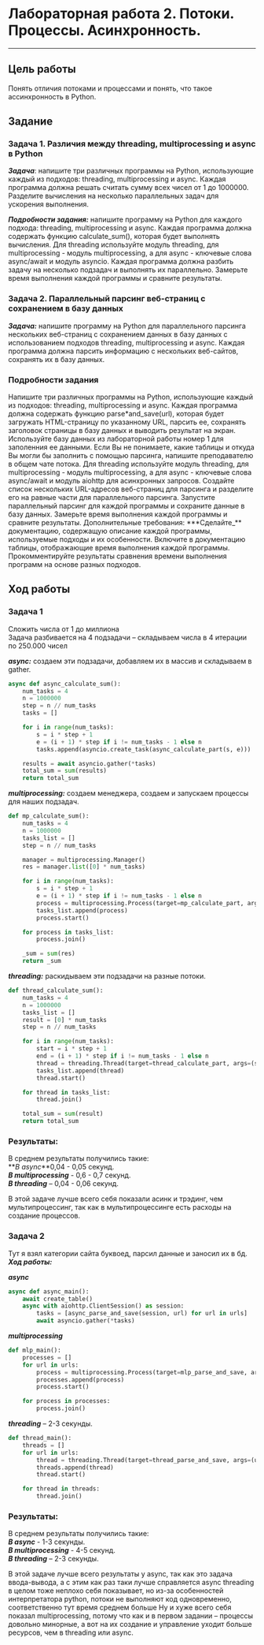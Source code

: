 # Лабораторная работа 2. Потоки. Процессы. Асинхронность.

---

## Цель работы

Понять отличия потоками и процессами и понять, что такое ассинхронность в Python.

## Задание

### Задача 1. Различия между threading, multiprocessing и async в Python

**_Задача_**: напишите три различных программы на Python, использующие каждый из подходов: threading, multiprocessing и async. Каждая программа должна решать считать сумму всех чисел от 1 до 1000000. Разделите вычисления на несколько параллельных задач для ускорения выполнения.

**_Подробности задания:_**
напишите программу на Python для каждого подхода: threading, multiprocessing и async.
Каждая программа должна содержать функцию calculate_sum(), которая будет выполнять вычисления.
Для threading используйте модуль threading, для multiprocessing - модуль multiprocessing, а для async - ключевые слова async/await и модуль asyncio.
Каждая программа должна разбить задачу на несколько подзадач и выполнять их параллельно.
Замерьте время выполнения каждой программы и сравните результаты.

### Задача 2. Параллельный парсинг веб-страниц с сохранением в базу данных

**_Задача:_** напишите программу на Python для параллельного парсинга нескольких веб-страниц с сохранением данных в базу данных с использованием подходов threading, multiprocessing и async. Каждая программа должна парсить информацию с нескольких веб-сайтов, сохранять их в базу данных.

### Подробности задания

Напишите три различных программы на Python, использующие каждый из подходов: threading, multiprocessing и async.
Каждая программа должна содержать функцию parse\*and_save(url), которая будет загружать HTML-страницу по указанному URL, парсить ее, сохранять заголовок страницы в базу данных и выводить результат на экран.
Используйте базу данных из лабораторной работы номер 1 для заполенния ее данными. Если Вы не понимаете, какие таблицы и откуда Вы могли бы заполнить с помощью парсинга, напишите преподавателю в общем чате потока.
Для threading используйте модуль threading, для multiprocessing - модуль multiprocessing, а для async - ключевые слова async/await и модуль aiohttp для асинхронных запросов.
Создайте список нескольких URL-адресов веб-страниц для парсинга и разделите его на равные части для параллельного парсинга.
Запустите параллельный парсинг для каждой программы и сохраните данные в базу данных.
Замерьте время выполнения каждой программы и сравните результаты.
Дополнительные требования:
\*\*\*Сделайте\_\*\* документацию, содержащую описание каждой программы, используемые подходы и их особенности.
Включите в документацию таблицы, отображающие время выполнения каждой программы.
Прокомментируйте результаты сравнения времени выполнения программ на основе разных подходов.

## Ход работы

### Задача 1

Сложить числа от 1 до миллиона <br>
Задача разбивается на 4 подзадачи – складываем числа в 4 итерации по 250.000 чисел<br>

**_async:_** создаем эти подзадачи, добавляем их в массив и складываем в gather.<br>

```python
async def async_calculate_sum():
    num_tasks = 4
    n = 1000000
    step = n // num_tasks
    tasks = []

    for i in range(num_tasks):
        s = i * step + 1
        e = (i + 1) * step if i != num_tasks - 1 else n
        tasks.append(asyncio.create_task(async_calculate_part(s, e)))

    results = await asyncio.gather(*tasks)
    total_sum = sum(results)
    return total_sum
```

**_multiprocessing:_** создаем менеджера, создаем и запускаем процессы для наших подзадач.<br>

```python
def mp_calculate_sum():
    num_tasks = 4
    n = 1000000
    tasks_list = []
    step = n // num_tasks

    manager = multiprocessing.Manager()
    res = manager.list([0] * num_tasks)

    for i in range(num_tasks):
        s = i * step + 1
        e = (i + 1) * step if i != num_tasks - 1 else n
        process = multiprocessing.Process(target=mp_calculate_part, args=(s, e, res, i))
        tasks_list.append(process)
        process.start()

    for process in tasks_list:
        process.join()

    _sum = sum(res)
    return _sum
```

**_threading:_** раскидываем эти подзадачи на разные потоки.<br>

```python
def thread_calculate_sum():
    num_tasks = 4
    n = 1000000
    tasks_list = []
    result = [0] * num_tasks
    step = n // num_tasks

    for i in range(num_tasks):
        start = i * step + 1
        end = (i + 1) * step if i != num_tasks - 1 else n
        thread = threading.Thread(target=thread_calculate_part, args=(start, end, result, i))
        tasks_list.append(thread)
        thread.start()

    for thread in tasks_list:
        thread.join()

    total_sum = sum(result)
    return total_sum
```

### Результаты: <br>

В среднем результаты получились такие:<br>
**_В async_**0,04 - 0,05 секунд.<br>
**_В multiprocessing_** - 0,6 - 0,7 секунд. <br>
**_В threading_** – 0,04 - 0,06 секунд. <br>

В этой задаче лучше всего себя показали асинк и трэдинг, чем мультипроцессинг,
так как в мультипроцессинге есть расходы на создание процессов.

### Задача 2

Тут я взял категории сайта буквоед, парсил данные и заносил их в бд. <br>
**_Ход работы:_**<br>

**_async_**

```python
async def async_main():
    await create_table()
    async with aiohttp.ClientSession() as session:
        tasks = [async_parse_and_save(session, url) for url in urls]
        await asyncio.gather(*tasks)
```

**_multiprocessing_**

```python
def mlp_main():
    processes = []
    for url in urls:
        process = multiprocessing.Process(target=mlp_parse_and_save, args=(url,))
        processes.append(process)
        process.start()

    for process in processes:
        process.join()
```

**_threading_** – 2-3 секунды.

```python
def thread_main():
    threads = []
    for url in urls:
        thread = threading.Thread(target=thread_parse_and_save, args=(url,))
        threads.append(thread)
        thread.start()

    for thread in threads:
        thread.join()
```

### Результаты: <br>

В среднем результаты получились такие:<br>
**_В async_** - 1-3 секунды. <br>
**_В multiprocessing_** - 4-5 секунд. <br>
**_В threading_** – 2-3 секунды. <br>

В этой задаче лучше всего результаты у async, так как это задача ввода-вывода, а с этим как раз таки лучше справляется async
threading в целом тоже неплохо себя показывает, но из-за особенностей интерпретатора python, потоки не выполняют код одновременно, соответственно тут время среднем больше
Ну и хуже всего себя показал multiprocessing, потому что как и в первом задании – процессы довольно минорные, а вот на их создание и управление уходит больше ресурсов, чем в threading или async.
